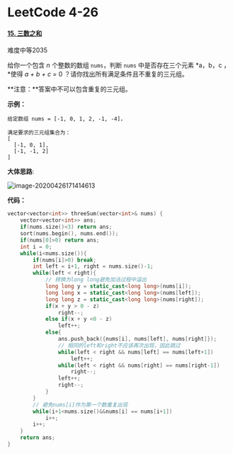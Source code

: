# LeetCode 4-26

#### [15. 三数之和](https://leetcode-cn.com/problems/3sum/)

难度中等2035

给你一个包含 *n* 个整数的数组 `nums`，判断 `nums` 中是否存在三个元素 *a，b，c ，*使得 *a + b + c =* 0 ？请你找出所有满足条件且不重复的三元组。

**注意：**答案中不可以包含重复的三元组。

 

**示例：**

```
给定数组 nums = [-1, 0, 1, 2, -1, -4]，

满足要求的三元组集合为：
[
  [-1, 0, 1],
  [-1, -1, 2]
]
```

**大体思路**:

![image-20200426171414613](C:\Users\xuzg\Nutstore\.nutstore_eHpnZ2lzQDEyNi5jb20=\我的坚果云\Typora\image\51-思路)



**代码：**

```c++
vector<vector<int>> threeSum(vector<int>& nums) {
    vector<vector<int>> ans;
    if(nums.size()<3) return ans;
    sort(nums.begin(), nums.end());
    if(nums[0]>0) return ans;
    int i = 0;
    while(i<nums.size()){
        if(nums[i]>0) break;     
        int left = i+1, right = nums.size()-1;
        while(left < right){
            // 转换为long long避免加法过程中溢出
            long long y = static_cast<long long>(nums[i]);
            long long x = static_cast<long long>(nums[left]);
            long long z = static_cast<long long>(nums[right]);
            if(x + y > 0 - z)
                right--;
            else if(x + y <0 - z)
                left++;
            else{
                ans.push_back({nums[i], nums[left], nums[right]});
                // 相同的left和right不应该再次出现，因此跳过
                while(left < right && nums[left] == nums[left+1])
                    left++;
                while(left < right && nums[right] == nums[right-1])
                    right--;
                left++;
                right--;
            }
        }
        // 避免nums[i]作为第一个数重复出现
        while(i+1<nums.size()&&nums[i] == nums[i+1])
            i++;
        i++;
    }
    return ans;
}
```